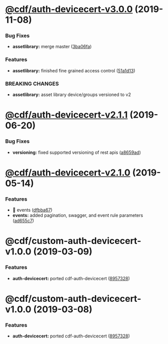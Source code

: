 # [@cdf/auth-devicecert-v3.0.0](https://git-codecommit.us-west-2.amazonaws.com/v1/repos/cdf-core/compare/@cdf/auth-devicecert-v2.1.1...@cdf/auth-devicecert-v3.0.0) (2019-11-08)


### Bug Fixes

* **assetlibrary:** merge master ([3ba06fa](https://git-codecommit.us-west-2.amazonaws.com/v1/repos/cdf-core/commit/3ba06fa9fc5b264ceaed0f97ccf45fab97d57a08))


### Features

* **assetlibrary:** finished fine grained access control ([51a1d13](https://git-codecommit.us-west-2.amazonaws.com/v1/repos/cdf-core/commit/51a1d134ec48be2d62edc575998752ff866230bf))


### BREAKING CHANGES

* **assetlibrary:** asset library device/groups versioned to v2

# [@cdf/auth-devicecert-v2.1.1](https://git-codecommit.us-west-2.amazonaws.com/v1/repos/cdf-core/compare/@cdf/auth-devicecert-v2.1.0...@cdf/auth-devicecert-v2.1.1) (2019-06-20)


### Bug Fixes

* **versioning:** fixed supported versioning of rest apis ([a8659ad](https://git-codecommit.us-west-2.amazonaws.com/v1/repos/cdf-core/commit/a8659ad))

# [@cdf/auth-devicecert-v2.1.0](https://git-codecommit.us-west-2.amazonaws.com/v1/repos/cdf-core/compare/@cdf/auth-devicecert-v2.0.0...@cdf/auth-devicecert-v2.1.0) (2019-05-14)


### Features

* 🎸 events ([dfbba67](https://git-codecommit.us-west-2.amazonaws.com/v1/repos/cdf-core/commit/dfbba67))
* **events:** added pagination, swagger, and event rule parameters ([ad655c7](https://git-codecommit.us-west-2.amazonaws.com/v1/repos/cdf-core/commit/ad655c7))

# @cdf/custom-auth-devicecert-v1.0.0 (2019-03-09)


### Features

* **auth-devicecert:** ported cdf-auth-devicecert ([8957328](https://git-codecommit.us-west-2.amazonaws.com/v1/repos/cdf-core/commit/8957328))

# @cdf/custom-auth-devicecert-v1.0.0 (2019-03-08)


### Features

* **auth-devicecert:** ported cdf-auth-devicecert ([8957328](https://git-codecommit.us-west-2.amazonaws.com/v1/repos/cdf-core/commit/8957328))
